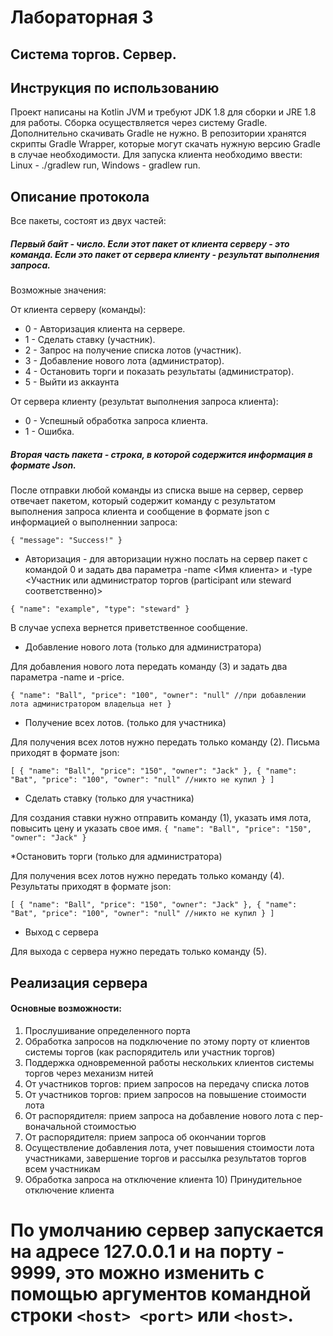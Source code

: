 # Лабораторная 3 
## Система торгов. Сервер.
## Инструкция по использованию
Проект написаны на Kotlin JVM и требуют JDK 1.8 для сборки и JRE 1.8 для работы. Сборка осуществляется через систему Gradle. 
Дополнительно скачивать Gradle не нужно. В репозитории хранятся скрипты Gradle Wrapper, которые могут скачать нужную версию Gradle в случае необходимости. 
Для запуска клиента необходимо ввести: Linux - ./gradlew run, Windows - gradlew run.
## Описание протокола

Все пакеты, состоят из двух частей:

##### Первый байт - число. Если этот пакет от клиента серверу - это команда. Если это пакет от сервера клиенту - результат выполнения запроса.

Возможные значения:

От клиента серверу (команды):

 - 0 - Авторизация клиента на сервере.
 - 1 - Сделать ставку (участник).
 - 2 - Запрос на получение списка лотов (участник).
 - 3 - Добавление нового лота (администратор).
 - 4 - Остановить торги и показать результаты (администратор).
 - 5 - Выйти из аккаунта
 
От сервера клиенту (результат выполнения запроса клиента):

 - 0 - Успешный обработка запроса клиента.
 - 1 - Ошибка. 
 
##### Вторая часть пакета - строка, в которой содержится информация в формате Json.

После отправки любой команды из списка выше на сервер, сервер отвечает пакетом, который содержит команду с результатом
выполнения запроса клиента и сообщение в формате json с информацией о выполненнии запроса:

`
{
"message": "Success!"
}
`

* Авторизация - для авторизации нужно послать на сервер пакет с командой 0 и задать два параметра -name <Имя клиента> и -type <Участник или администратор торгов (participant или steward соответственно)>

`
{
"name": "example",
"type": "steward"
}
`

В случае успеха вернется приветственное сообщение.

* Добавление нового лота (только для администратора)

Для добавления нового лота передать команду (3) и задать два параметра -name и -price. 

`
{
"name": "Ball",
"price": "100",
"owner": "null" //при добавлении лота администратором владельца нет
}
`

* Получение всех лотов. (только для участника)

Для получения всех лотов нужно передать только команду (2). Письма приходят в формате json:

`
[
{
"name": "Ball",
"price": "150",
"owner": "Jack"
}, {
"name": "Bat",
"price": "100",
"owner": "null" //никто не купил
}
]
`

* Сделать ставку (только для участника)

Для создания ставки нужно отправить команду (1), указать имя лота, повысить цену и указать свое имя.
`
{
"name": "Ball",
"price": "150",
"owner": "Jack"
}
`

*Остановить торги (только для администратора)

Для получения всех лотов нужно передать только команду (4). Результаты приходят в формате json:

`
[
{
"name": "Ball",
"price": "150",
"owner": "Jack"
}, {
"name": "Bat",
"price": "100",
"owner": "null" //никто не купил
}
]
`

* Выход с сервера

Для выхода с сервера нужно передать только команду (5).


## Реализация сервера
#### Основные возможности:

1) Прослушивание определенного порта
2) Обработка запросов на подключение по этому порту от клиентов
системы торгов (как распорядитель или участник торгов)
3) Поддержка одновременной работы нескольких клиентов системы
торгов через механизм нитей
4) От участников торгов: прием запросов на передачу списка лотов
5) От участников торгов: прием запросов на повышение стоимости лота
6) От распорядителя: прием запроса на добавление нового лота с пер-
воначальной стоимостью
7) От распорядителя: прием запроса об окончании торгов
8) Осуществление добавления лота, учет повышения стоимости лота
участниками, завершение торгов и рассылка результатов торгов всем участникам
9) Обработка запроса на отключение клиента 10) Принудительное отключение клиента

По умолчанию сервер запускаeтся на адресе 127.0.0.1 и на порту - 9999, это можно изменить с помощью аргументов командной строки `<host> <port>` или `<host>`.
=======
